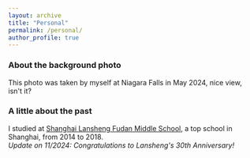 ```yaml
---
layout: archive
title: "Personal"
permalink: /personal/
author_profile: true
---
```


### About the background photo

This photo was taken by myself at Niagara Falls in May 2024, nice view, isn't it?

### A little about the past

I studied at [Shanghai Lansheng Fudan Middle School](https://lansheng.fdfz.cn/), a top school in Shanghai, from 2014 to 2018.  
_Update on 11/2024: Congratulations to Lansheng's 30th Anniversary!_

